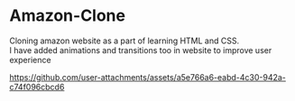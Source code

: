# Amazon-Clone

Cloning amazon website as a part of learning HTML and CSS.
<br>
I have added animations and transitions too in website to improve user experience 

https://github.com/user-attachments/assets/a5e766a6-eabd-4c30-942a-c74f096cbcd6



